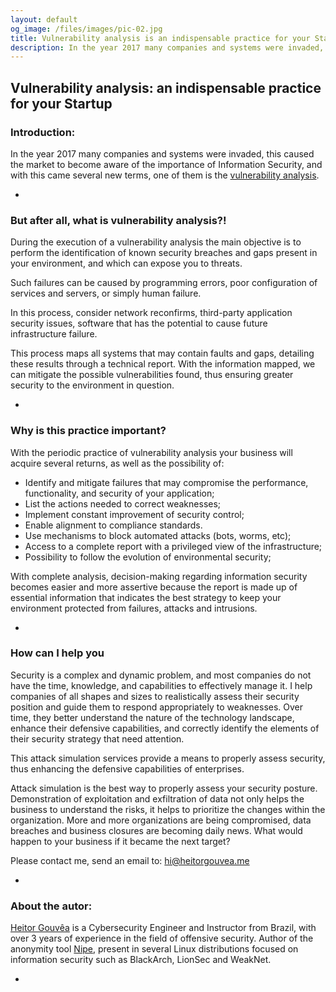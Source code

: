 ```yaml
---
layout: default
og_image: /files/images/pic-02.jpg
title: Vulnerability analysis is an indispensable practice for your Startup
description: In the year 2017 many companies and systems were invaded, this caused the market to become aware of the importance of Information Security, and with this came several new terms, one of them is the "vulnerability analysis".
---
```


## Vulnerability analysis: an indispensable practice for your Startup

### Introduction:

In the year 2017 many companies and systems were invaded, this caused the market to become aware of the importance of Information Security, and with
this came several new terms, one of them is the [vulnerability analysis](#).

-

### But after all, what is vulnerability analysis?!

During the execution of a vulnerability analysis the main objective is to perform the identification of known security breaches and gaps present in your environment,
and which can expose you to threats.

Such failures can be caused by programming errors, poor configuration of services and servers, or simply human failure.

In this process, consider network reconfirms, third-party application security issues, software that has the potential to cause future infrastructure failure.

This process maps all systems that may contain faults and gaps, detailing these results through a technical report. With the information mapped, we can mitigate the possible
vulnerabilities found, thus ensuring greater security to the environment in question.

-

### Why is this practice important?

With the periodic practice of vulnerability analysis your business will acquire several returns, as well as the possibility of:

  - Identify and mitigate failures that may compromise the performance, functionality, and security of your application;
  - List the actions needed to correct weaknesses;
  - Implement constant improvement of security control;
  - Enable alignment to compliance standards.
  - Use mechanisms to block automated attacks (bots, worms, etc);
  - Access to a complete report with a privileged view of the infrastructure;
  - Possibility to follow the evolution of environmental security;

With complete analysis, decision-making regarding information security becomes easier and more assertive because the report is made up of essential information that indicates the best
strategy to keep your environment protected from failures, attacks and intrusions.

-

### How can I help you

Security is a complex and dynamic problem, and most companies do not have the time, knowledge, and capabilities to effectively manage it. I help companies of all shapes and sizes to realistically assess their security position and guide them to respond appropriately to weaknesses. Over time, they better understand the nature of the technology landscape, enhance their defensive capabilities, and correctly identify the elements of their security strategy that need attention.

This attack simulation services provide a means to properly assess security, thus enhancing the defensive capabilities of enterprises.

Attack simulation is the best way to properly assess your security posture. Demonstration of exploitation and exfiltration of data not only helps the business to understand the risks, it helps to prioritize the changes within the organization.
More and more organizations are being compromised, data breaches and business closures are becoming daily news. What would happen to your business if it became the next target?

Please contact me, send an email to: [hi@heitorgouvea.me](mailto:hi@heitorgouvea.me)

-

### About the autor:

[Heitor Gouvêa](https://heitorgouvea.me) is a Cybersecurity Engineer and Instructor from Brazil, with over 3 years of experience in the field of offensive security. Author of the anonymity tool [Nipe](https://github.com/GouveaHeitor/nipe),
present in several Linux distributions focused on information security such as BlackArch, LionSec and WeakNet.

-
